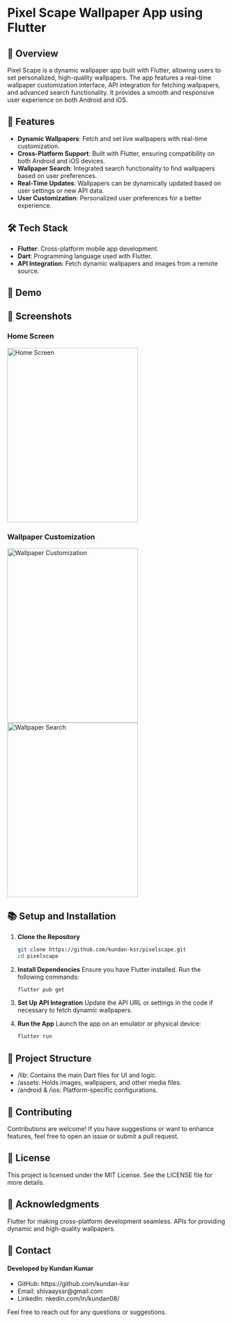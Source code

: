 # Pixel Scape Wallpaper App using Flutter  

<!-- ![Pixel Scape App](https://via.placeholder.com/800x400.png?text=Pixel+Scape+App+Banner) -->

## 🚀 Overview  
Pixel Scape is a dynamic wallpaper app built with Flutter, allowing users to set personalized, high-quality wallpapers. The app features a real-time wallpaper customization interface, API integration for fetching wallpapers, and advanced search functionality. It provides a smooth and responsive user experience on both Android and iOS.

## 🌟 Features  
- **Dynamic Wallpapers**: Fetch and set live wallpapers with real-time customization.  
- **Cross-Platform Support**: Built with Flutter, ensuring compatibility on both Android and iOS devices.  
- **Wallpaper Search**: Integrated search functionality to find wallpapers based on user preferences.  
- **Real-Time Updates**: Wallpapers can be dynamically updated based on user settings or new API data.  
- **User Customization**: Personalized user preferences for a better experience.  

## 🛠️ Tech Stack  
- **Flutter**: Cross-platform mobile app development.  
- **Dart**: Programming language used with Flutter.  
- **API Integration**: Fetch dynamic wallpapers and images from a remote source.  

## 🔗 Demo  

<!-- Add any demo link here if available -->

## 📸 Screenshots  

### Home Screen  
<img src="https://github.com/kundan-ksr/pixelscape/raw/master/assets/App%20images/home_screen.png" alt="Home Screen" width="300" height="400">  

### Wallpaper Customization  
<div>
<img src="https://github.com/kundan-ksr/pixelscape/raw/master/assets/App%20images/customize_wallpaper.png" alt="Wallpaper Customization" width="300" height="400" style="margin-right: 40px;">
<img src="https://github.com/kundan-ksr/pixelscape/raw/master/assets/App%20images/search_wallpaper.png" alt="Wallpaper Search" width="300" height="400">  
</div>

## 📚 Setup and Installation  

1. **Clone the Repository**  
   ```bash
   git clone https://github.com/kundan-ksr/pixelscape.git
   cd pixelscape
2. **Install Dependencies**
   Ensure you have Flutter installed. Run the following commands:
   ```bash
   flutter pub get
   
3. **Set Up API Integration**
   Update the API URL or settings in the code if necessary to fetch dynamic wallpapers.

4. **Run the App**
   Launch the app on an emulator or physical device:
   ```bash
   flutter run
   
## 📁 Project Structure
   <ul>
      <li>/lib: Contains the main Dart files for UI and logic.</li>
      <li>/assets: Holds images, wallpapers, and other media files.</li>
      <li>/android & /ios: Platform-specific configurations.</li>
   </ul>
   
## 🤝 Contributing
Contributions are welcome! If you have suggestions or want to enhance features, feel free to open an issue or submit a pull request.

## 🔐 License
This project is licensed under the MIT License. See the LICENSE file for more details.

## 🙌 Acknowledgments
Flutter for making cross-platform development seamless.
APIs for providing dynamic and high-quality wallpapers.

## 📧 Contact
#### Developed by Kundan Kumar
<ul>
<li>GitHub: https://github.com/kundan-ksr</li>
<li>Email: shivaayssr@gmail.com</li>
<li>LinkedIn: nkedin.com/in/kundan08/</li>
</ul>

Feel free to reach out for any questions or suggestions.
